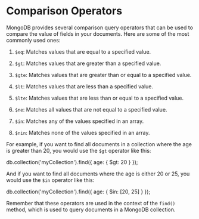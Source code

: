 # Comparison Operators

MongoDB provides several comparison query operators that can be used to compare the value of fields in your documents. Here are some of the most commonly used ones:

1. `$eq`: Matches values that are equal to a specified value.

2. `$gt`: Matches values that are greater than a specified value.

3. `$gte`: Matches values that are greater than or equal to a specified value.

4. `$lt`: Matches values that are less than a specified value.

5. `$lte`: Matches values that are less than or equal to a specified value.

6. `$ne`: Matches all values that are not equal to a specified value.

7. `$in`: Matches any of the values specified in an array.

8. `$nin`: Matches none of the values specified in an array.

For example, if you want to find all documents in a collection where the age is greater than 20, you would use the `$gt` operator like this:

db.collection('myCollection').find({ age: { $gt: 20 } });

And if you want to find all documents where the age is either 20 or 25, you would use the `$in` operator like this:

db.collection('myCollection').find({ age: { $in: [20, 25] } });

Remember that these operators are used in the context of the `find()` method, which is used to query documents in a MongoDB collection.
